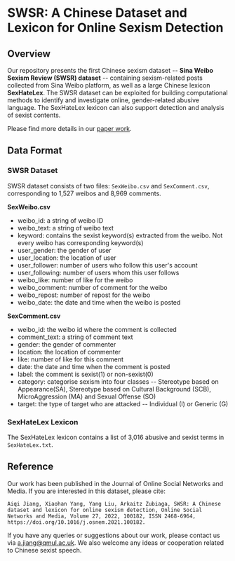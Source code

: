 # SWSR: A Chinese Dataset and Lexicon for Online Sexism Detection

## Overview

Our repository presents the first Chinese sexism dataset -- **Sina Weibo Sexism Review (SWSR) dataset** -- containing sexism-related posts collected from Sina Weibo platform, as well as a large Chinese lexicon **SexHateLex**. The SWSR dataset can be exploited for building computational methods to identify and investigate online, gender-related abusive language. The SexHateLex lexicon can also support detection and analysis of sexist contents.

Please find more details in our [paper work](https://www.sciencedirect.com/science/article/abs/pii/S2468696421000604).

## Data Format

### SWSR Dataset

SWSR dataset consists of two files:  `SexWeibo.csv` and `SexComment.csv`, corresponding to 1,527 weibos and 8,969 comments.

**SexWeibo.csv**

* weibo_id: a string of weibo ID
* weibo_text: a string of weibo text
* keyword: contains  the  sexist  keyword(s)  extracted  from  the weibo. Not every weibo has corresponding keyword(s) 
* user_gender: the gender of user
* user_location: the location of user
* user_follower: number of users who follow this user's account
* user_following: number of users whom this user follows
* weibo_like: number of like for the weibo
* weibo_comment: number of comment for the weibo
* weibo_repost: number of repost for the weibo
* weibo_date: the date and time when the weibo is posted
                

**SexComment.csv**

* weibo_id: the weibo id where the comment is collected
* comment_text: a string of comment text 
* gender: the gender of commenter
* location: the location of commenter
* like: number of like for this comment
* date: the date and time when the comment is posted
* label: the comment is sexist(1) or non-sexist(0)
* category: categorise sexism into four classes -- Stereotype based on Appearance(SA), Stereotype based on Cultural Background (SCB), MicroAggression (MA) and Sexual Offense (SO)
* target:  the type of target who are attacked -- Individual (I) or Generic (G)

### SexHateLex Lexicon

The SexHateLex lexicon contains a list of 3,016 abusive and sexist terms in `SexHateLex.txt`.

## Reference

Our work has been published in the Journal of Online Social Networks and Media. If you are interested in this dataset, please cite: 

```
Aiqi Jiang, Xiaohan Yang, Yang Liu, Arkaitz Zubiaga, SWSR: A Chinese dataset and lexicon for online sexism detection, Online Social Networks and Media, Volume 27, 2022, 100182, ISSN 2468-6964, https://doi.org/10.1016/j.osnem.2021.100182.
```

If you have any queries or suggestions about our work, please contact us via a.jiang@qmul.ac.uk. We also welcome any ideas or cooperation related to Chinese sexist speech.
   


